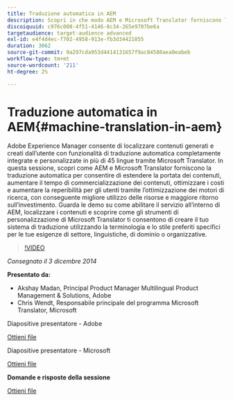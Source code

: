 ```yaml
---
title: Traduzione automatica in AEM
description: Scopri in che modo AEM e Microsoft Translator forniscono la traduzione automatica per consentire di estendere la portata dei contenuti, aumentare i tempi di commercializzazione dei contenuti, ottimizzare i costi e aumentare la reperibilità per gli utenti tramite l’ottimizzazione dei motori di ricerca, con conseguente migliore utilizzo delle risorse e maggiore ROI.
discoiquuid: c976c008-4f51-4146-8c34-265e9707be6a
targetaudience: target-audience advanced
exl-id: e4f4d4ec-f702-4958-913e-fb3d34421855
duration: 3062
source-git-commit: 9a297cda953d4414131657f9ac84580aea0eabeb
workflow-type: tm+mt
source-wordcount: '211'
ht-degree: 2%

---
```


# Traduzione automatica in AEM{#machine-translation-in-aem}

Adobe Experience Manager consente di localizzare contenuti generati e creati dall’utente con funzionalità di traduzione automatica completamente integrate e personalizzate in più di 45 lingue tramite Microsoft Translator. In questa sessione, scopri come AEM e Microsoft Translator forniscono la traduzione automatica per consentire di estendere la portata dei contenuti, aumentare il tempo di commercializzazione dei contenuti, ottimizzare i costi e aumentare la reperibilità per gli utenti tramite l’ottimizzazione dei motori di ricerca, con conseguente migliore utilizzo delle risorse e maggiore ritorno sull’investimento. Guarda le demo su come abilitare il servizio all’interno di AEM, localizzare i contenuti e scoprire come gli strumenti di personalizzazione di Microsoft Translator ti consentono di creare il tuo sistema di traduzione utilizzando la terminologia e lo stile preferiti specifici per le tue esigenze di settore, linguistiche, di dominio o organizzative.

>[!VIDEO](https://video.tv.adobe.com/v/19383/?quality=9)

*Consegnato il 3 dicembre 2014*

**Presentato da:**

* Akshay Madan, Principal Product Manager Multilingual Product Management &amp; Solutions, Adobe
* Chris Wendt, Responsabile principale del programma Microsoft Translator, Microsoft

Diapositive presentatore - Adobe

[Ottieni file](assets/aem-gems-machine-translation-12-03-14.pdf)

Diapositive presentatore - Microsoft

[Ottieni file](assets/adobe-microsoft-gems-12-03-14.pdf)

**Domande e risposte della sessione**

[Ottieni file](assets/q-a-machine-translation-12-3-14.pdf)
<!--
[Get back to the Overview](https://helpx.adobe.com/experience-manager/kt/eseminars/gems/aem-index.html)
-->

